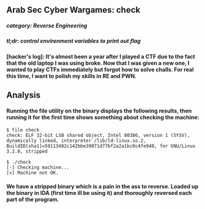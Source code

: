 ## Arab Sec Cyber Wargames: check
##### category: Reverse Engineering
##### *tl;dr: control environment variables to print out flag*

#### [hacker's log]: It's almost been a year after I played a CTF due to the fact that the old laptop I was using broke. Now that I was given a new one, I wanted to play CTFs immediately but forgot how to solve challs. For real this time, I want to polish my skills in RE and PWN.

## Analysis
#### Running the file utility on the binary displays the following results, then running it for the first time shows something about checking the machine:
```
$ file check
check: ELF 32-bit LSB shared object, Intel 80386, version 1 (SYSV), dynamically linked, interpreter /lib/ld-linux.so.2, BuildID[sha1]=59113482c142bbe39071d77bf2a2a1bc0c4fe948, for GNU/Linux 3.2.0, stripped

$ ./check
[-] Checking machine...
[×] Machine not OK.
```
#### We have a stripped binary which is a pain in the ass to reverse. Loaded up the binary in IDA (first time ill be using it) and thoroughly reversed each part of the program. 

